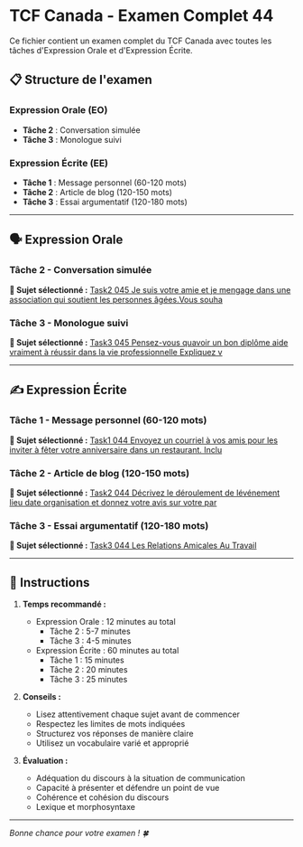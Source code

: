 # TCF Canada - Examen Complet 44

Ce fichier contient un examen complet du TCF Canada avec toutes les tâches d'Expression Orale et d'Expression Écrite.

## 📋 Structure de l'examen

### Expression Orale (EO)
- **Tâche 2** : Conversation simulée
- **Tâche 3** : Monologue suivi

### Expression Écrite (EE)  
- **Tâche 1** : Message personnel (60-120 mots)
- **Tâche 2** : Article de blog (120-150 mots)
- **Tâche 3** : Essai argumentatif (120-180 mots)

---

## 🗣️ Expression Orale

### Tâche 2 - Conversation simulée

**📄 Sujet sélectionné :** [Task2 045 Je suis votre amie et je mengage dans une association qui soutient les personnes âgées.Vous souha](tcf_canada/eo/task2/task2_045_Je_suis_votre_amie_et_je_mengage_dans_une_association_qui_soutient_les_personnes_âgées.Vous_souha.md)

### Tâche 3 - Monologue suivi

**📄 Sujet sélectionné :** [Task3 045 Pensez-vous quavoir un bon diplôme aide vraiment à réussir dans la vie professionnelle Expliquez v](tcf_canada/eo/task3/task3_045_Pensez-vous_quavoir_un_bon_diplôme_aide_vraiment_à_réussir_dans_la_vie_professionnelle_Expliquez_v.md)

---

## ✍️ Expression Écrite

### Tâche 1 - Message personnel (60-120 mots)

**📄 Sujet sélectionné :** [Task1 044 Envoyez un courriel à vos amis pour les inviter à fêter votre anniversaire dans un restaurant. Inclu](tcf_canada/ee/task1/task1_044_Envoyez_un_courriel_à_vos_amis_pour_les_inviter_à_fêter_votre_anniversaire_dans_un_restaurant._Inclu.md)

### Tâche 2 - Article de blog (120-150 mots)

**📄 Sujet sélectionné :** [Task2 044 Décrivez le déroulement de lévénement lieu date organisation et donnez votre avis sur votre par](tcf_canada/ee/task2/task2_044_Décrivez_le_déroulement_de_lévénement_lieu_date_organisation_et_donnez_votre_avis_sur_votre_par.md)

### Tâche 3 - Essai argumentatif (120-180 mots)

**📄 Sujet sélectionné :** [Task3 044 Les Relations Amicales Au Travail](tcf_canada/ee/task3/task3_044_Les_Relations_Amicales_Au_Travail.md)

---

## 📝 Instructions

1. **Temps recommandé :**
   - Expression Orale : 12 minutes au total
     - Tâche 2 : 5-7 minutes
     - Tâche 3 : 4-5 minutes
   - Expression Écrite : 60 minutes au total
     - Tâche 1 : 15 minutes
     - Tâche 2 : 20 minutes  
     - Tâche 3 : 25 minutes

2. **Conseils :**
   - Lisez attentivement chaque sujet avant de commencer
   - Respectez les limites de mots indiquées
   - Structurez vos réponses de manière claire
   - Utilisez un vocabulaire varié et approprié

3. **Évaluation :**
   - Adéquation du discours à la situation de communication
   - Capacité à présenter et défendre un point de vue
   - Cohérence et cohésion du discours
   - Lexique et morphosyntaxe

---

*Bonne chance pour votre examen ! 🍀*
